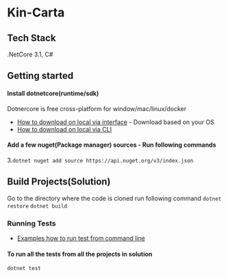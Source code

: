 # Kin-Carta

## Tech Stack
.NetCore 3.1, C#  


## Getting started
#### Install dotnetcore(runtime/sdk)
Dotnercore is free cross-platform for window/mac/linux/docker
- [How to download on local via interface](https://dotnet.microsoft.com/download) - Download based on your OS
- [How to download on local via CLI](https://docs.microsoft.com/en-us/dotnet/core/install/macos)
#### Add a few nuget(Package manager) sources - Run following commands
3.`dotnet nuget add source https://api.nuget.org/v3/index.json`
## Build Projects(Solution)
Go to the directory where the code is cloned run following command
`dotnet restore`
`dotnet build`

### Running Tests
- [Examples how to run test from command line ](https://docs.microsoft.com/en-us/dotnet/core/tools/dotnet-test) 
#### To run all the tests from all the projects in solution
`dotnet test`

